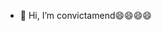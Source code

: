 - 👋 Hi, I’m convictamend😄😄😄😄

<!---
convictamend/convictamend is a ✨ special ✨ repository because its `README.md` (this file) appears on your GitHub profile.
You can click the Preview link to take a look at your changes.
--->
